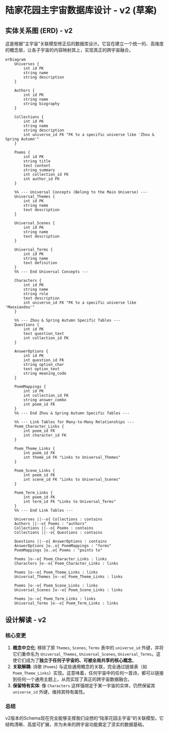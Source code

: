 # 陆家花园主宇宙数据库设计 - v2 (草案)

## 实体关系图 (ERD) - v2

这是根据“主宇宙”关联模型修正后的数据库设计。它旨在建立一个统一的、高维度的概念层，让各子宇宙的内容映射其上，实现真正的跨宇宙融合。

```mermaid
erDiagram
    Universes {
        int id PK
        string name
        string description
    }

    Authors {
        int id PK
        string name
        string biography
    }

    Collections {
        int id PK
        string name
        string description
        int universe_id FK "FK to a specific universe like 'Zhou & Spring Autumn'"
    }

    Poems {
        int id PK
        string title
        text content
        string summary
        int collection_id FK
        int author_id FK
    }

    %% --- Universal Concepts (Belong to the Main Universe) ---
    Universal_Themes {
        int id PK
        string name
        text description
    }

    Universal_Scenes {
        int id PK
        string name
        text description
    }

    Universal_Terms {
        int id PK
        string name
        text definition
    }
    %% --- End Universal Concepts ---

    Characters {
        int id PK
        string name
        string role
        text description
        int universe_id FK "FK to a specific universe like 'Maoxiaodou'"
    }

    %% --- Zhou & Spring Autumn Specific Tables ---
    Questions {
        int id PK
        text question_text
        int collection_id FK
    }

    AnswerOptions {
        int id PK
        int question_id FK
        string option_char
        text option_text
        string meaning_code
    }

    PoemMappings {
        int id PK
        int collection_id FK
        string answer_combo
        int poem_id FK
    }
    %% --- End Zhou & Spring Autumn Specific Tables ---

    %% --- Link Tables for Many-to-Many Relationships ---
    Poem_Character_Links {
        int poem_id FK
        int character_id FK
    }

    Poem_Theme_Links {
        int poem_id FK
        int theme_id FK "Links to Universal_Themes"
    }

    Poem_Scene_Links {
        int poem_id FK
        int scene_id FK "Links to Universal_Scenes"
    }

    Poem_Term_Links {
        int poem_id FK
        int term_id FK "Links to Universal_Terms"
    }
    %% --- End Link Tables ---

    Universes ||--o{ Collections : contains
    Authors ||--o{ Poems : "authors"
    Collections ||--o{ Poems : contains
    Collections ||--o{ Questions : contains

    Questions ||--o{ AnswerOptions : contains
    AnswerOptions }o..o{ PoemMappings : "forms"
    PoemMappings }o..o{ Poems : "points to"

    Poems }o--o{ Poem_Character_Links : links
    Characters }o--o{ Poem_Character_Links : links

    Poems }o--o{ Poem_Theme_Links : links
    Universal_Themes }o--o{ Poem_Theme_Links : links

    Poems }o--o{ Poem_Scene_Links : links
    Universal_Scenes }o--o{ Poem_Scene_Links : links

    Poems }o--o{ Poem_Term_Links : links
    Universal_Terms }o--o{ Poem_Term_Links : links
```

## 设计解读 - v2

### 核心变更
1.  **概念中立化**: 移除了原 `Themes`, `Scenes`, `Terms` 表中的 `universe_id` 外键，并将它们重命名为 `Universal_Themes`, `Universal_Scenes`, `Universal_Terms`。这使它们成为了**独立于任何子宇宙的、可被全局共享的核心概念**。
2.  **关联解耦**: 诗歌 (`Poems`) 与这些通用概念的关联，完全通过链接表（如 `Poem_Theme_Links`）实现。这意味着，任何宇宙中的任何一首诗，都可以链接到任何一个通用主题上，从而实现了真正的跨宇宙数据融合。
3.  **保留特有实体**: 像 `Characters` 这样强绑定于某一宇宙的实体，仍然保留其 `universe_id` 外键，维持其特有属性。

### 总结
v2版本的Schema现在完全能够支撑我们设想的“陆家花园主宇宙”的关联模型。它结构清晰、高度可扩展，并为未来的跨宇宙功能奠定了坚实的数据基础。
